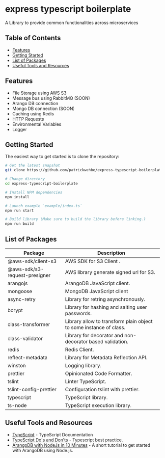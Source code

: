 # express typescript boilerplate

A Library to provide common functionalities across microservices

Table of Contents
-----------------

- [Features](#features)
- [Getting Started](#getting-started)
- [List of Packages](#list-of-packages)
- [Useful Tools and Resources](#useful-tools-and-resources)

Features
--------

- File Storage using AWS S3
- Message bus using RabbitMQ (SOON)
- Arango DB connection
- Mongo DB connection (SOON)
- Caching using Redis
- HTTP Requests 
- Environmental Variables 
- Logger


Getting Started
---------------

The easiest way to get started is to clone the repository:

```bash
# Get the latest snapshot
git clone https://github.com/patrickwehbe/express-typescript-boilerplate.git

# Change directory
cd express-typescript-boilerplate

# Install NPM dependencies
npm install

# Launch example `example/index.ts`
npm run start

# Build library (Make sure to build the library before linking.)
npm run build 
```

List of Packages
----------------

| Package                         | Description                                                             |
| ------------------------------- | ------------------------------------------------------------------------|
| @aws-sdk/client-s3              | AWS SDK for S3 Client .                                                 |
| @aws-sdk/s3-request-presigner   | AWS library generate signed url for S3.                                 |
| arangojs                        | ArangoDB JavaScript client.                                             |
| mongoose                        | MongoDB  JavaScript client                                              |
| async-retry                     | Library for retring asynchronously.                                     |
| bcrypt                          | Library for hashing and salting user passwords.                         |
| class-transformer               | Library allow to transform plain object to some instance of class.      |
| class-validator                 | Library for decorator and non-decorator based validation.               |                                         
| redis                           | Redis Client.                                                           |
| reflect-metadata                | Library for Metadata Reflection API.                                    |
| winston                         | Logging library.                                                        |
| prettier                        | Opinionated Code Formatter.                                             |
| tslint                          | Linter TypeScript.                                                      |
| tslint-config-prettier          | Configuration tslint with prettier.                                     |
| typescript                      | TypeScript library.                                                     |
| ts-node                         | TypeScript execution library.                                           |

Useful Tools and Resources
--------------------------
- [TypeScript](https://www.typescriptlang.org/docs/handbook/intro.html) - TypeScript Documentation
- [TypeScript Do's and Don'ts](https://www.typescriptlang.org/docs/handbook/declaration-files/do-s-and-don-ts.html) - Typescript best practice.
- [ArangoDB with NodeJs in 10 Minutes](https://www.arangodb.com/tutorials/tutorial-node-js/) - A short tutorial to get started with ArangoDB using Node.js.
